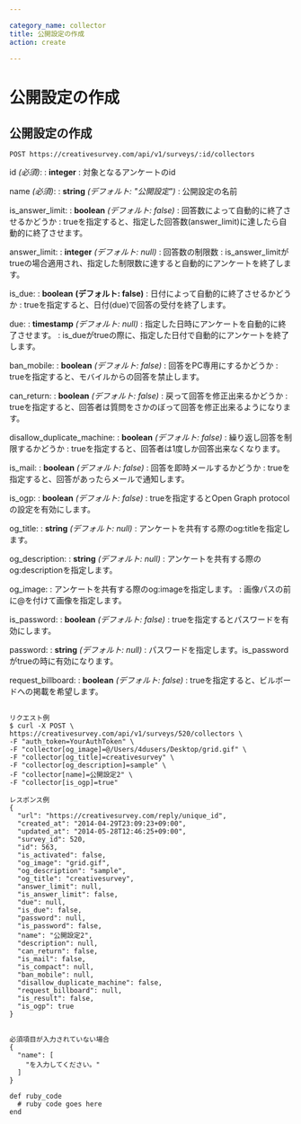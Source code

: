 ```yaml
---

category_name: collector
title: 公開設定の作成
action: create

---
```


# 公開設定の作成

## 公開設定の作成

`POST https://creativesurvey.com/api/v1/surveys/:id/collectors`

id _(必須)_:
: __integer__
: 対象となるアンケートのid

name _(必須)_:
: __string__ _(デフォルト: "公開設定")_
: 公開設定の名前

is_answer_limit:
: __boolean__ _(デフォルト: false)_
: 回答数によって自動的に終了させるかどうか
: trueを指定すると、指定した回答数(answer_limit)に達したら自動的に終了させます。

answer_limit:
: __integer__ _(デフォルト: null)_
: 回答数の制限数
: is_answer_limitがtrueの場合適用され、指定した制限数に達すると自動的にアンケートを終了します。

is_due:
: __boolean__ __(デフォルト: false)__
: 日付によって自動的に終了させるかどうか
: trueを指定すると、日付(due)で回答の受付を終了します。

due:
: __timestamp__ _(デフォルト: null)_
: 指定した日時にアンケートを自動的に終了させます。
: is_dueがtrueの際に、指定した日付で自動的にアンケートを終了します。
 
ban_mobile:
: __boolean__ _(デフォルト: false)_
: 回答をPC専用にするかどうか
: trueを指定すると、モバイルからの回答を禁止します。

can_return:
: __boolean__ _(デフォルト: false)_
: 戻って回答を修正出来るかどうか
: trueを指定すると、回答者は質問をさかのぼって回答を修正出来るようになります。

disallow_duplicate_machine:
: __boolean__ _(デフォルト: false)_
: 繰り返し回答を制限するかどうか
: trueを指定すると、回答者は1度しか回答出来なくなります。

is_mail:
: __boolean__ _(デフォルト: false)_
: 回答を即時メールするかどうか
: trueを指定すると、回答があったらメールで通知します。

is_ogp:
: __boolean__ _(デフォルト: false)_
: trueを指定するとOpen Graph protocolの設定を有効にします。

og_title:
: __string__ _(デフォルト: null)_
: アンケートを共有する際のog:titleを指定します。

og_description:
: __string__ _(デフォルト: null)_
: アンケートを共有する際のog:descriptionを指定します。

og_image:
: アンケートを共有する際のog:imageを指定します。
: 画像パスの前に@を付けて画像を指定します。

is_password:
: __boolean__ _(デフォルト: false)_
: trueを指定するとパスワードを有効にします。

password:
: __string__ _(デフォルト: null)_
: パスワードを指定します。is_passwordがtrueの時に有効になります。

request_billboard:
: __boolean__ _(デフォルト: false)_
: trueを指定すると、ビルボードへの掲載を希望します。

~~~

リクエスト例
$ curl -X POST \
https://creativesurvey.com/api/v1/surveys/520/collectors \
-F "auth_token=YourAuthToken" \
-F "collector[og_image]=@/Users/4dusers/Desktop/grid.gif" \
-F "collector[og_title]=creativesurvey" \
-F "collector[og_description]=sample" \
-F "collector[name]=公開設定2" \
-F "collector[is_ogp]=true"

レスポンス例
{
  "url": "https://creativesurvey.com/reply/unique_id",
  "created_at": "2014-04-29T23:09:23+09:00",
  "updated_at": "2014-05-28T12:46:25+09:00",
  "survey_id": 520,
  "id": 563,
  "is_activated": false,
  "og_image": "grid.gif",
  "og_description": "sample",
  "og_title": "creativesurvey",
  "answer_limit": null,
  "is_answer_limit": false,
  "due": null,
  "is_due": false,
  "password": null,
  "is_password": false,
  "name": "公開設定2",
  "description": null,
  "can_return": false,
  "is_mail": false,
  "is_compact": null,
  "ban_mobile": null,
  "disallow_duplicate_machine": false,
  "request_billboard": null,
  "is_result": false,
  "is_ogp": true
}


必須項目が入力されていない場合
{
  "name": [
    "を入力してください。"
  ]
}
~~~


~~~
def ruby_code
  # ruby code goes here
end
~~~

　
　
